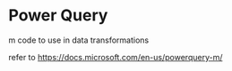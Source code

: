 # Power Query
m code to use in data transformations

refer to https://docs.microsoft.com/en-us/powerquery-m/
